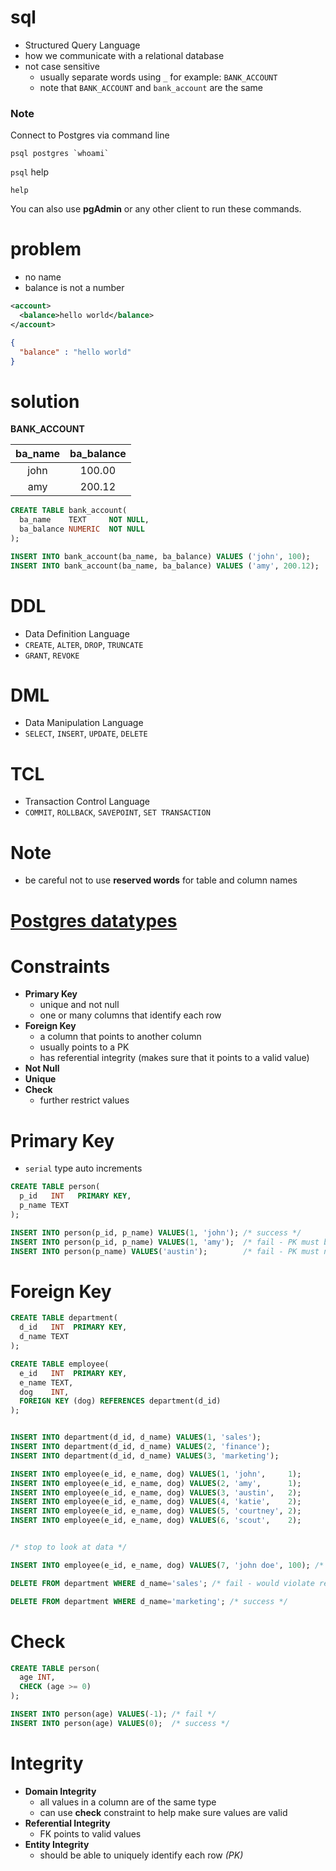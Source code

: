 # sql
* Structured Query Language
* how we communicate with a relational database
* not case sensitive
  * usually separate words using `_` for example: `BANK_ACCOUNT`
  * note that `BANK_ACCOUNT` and `bank_account` are the same

### Note
Connect to Postgres via command line
```
psql postgres `whoami`
```

`psql` help
```
help
```

You can also use **pgAdmin** or any other client to run these commands.

# problem
* no name
* balance is not a number

```xml
<account>
  <balance>hello world</balance>
</account>
```

```json
{
  "balance" : "hello world"
}
```

# solution

**BANK_ACCOUNT**

| ba_name | ba_balance |
|:-------:|:----------:|
| john    |   100.00   |
|  amy    |   200.12   |

```sql
CREATE TABLE bank_account(
  ba_name    TEXT     NOT NULL,
  ba_balance NUMERIC  NOT NULL
);
```

```sql
INSERT INTO bank_account(ba_name, ba_balance) VALUES ('john', 100);
INSERT INTO bank_account(ba_name, ba_balance) VALUES ('amy', 200.12);

```

# DDL
* Data Definition Language
* `CREATE`, `ALTER`, `DROP`, `TRUNCATE`
* `GRANT`, `REVOKE`

# DML
* Data Manipulation Language
* `SELECT`, `INSERT`, `UPDATE`, `DELETE`

# TCL
* Transaction Control Language
* `COMMIT`, `ROLLBACK`, `SAVEPOINT`,  `SET TRANSACTION`

# Note
* be careful not to use **reserved words** for table and column names

# [Postgres datatypes](https://www.techonthenet.com/postgresql/datatypes.php)

# Constraints
* **Primary Key**
  * unique and not null
  * one or many columns that identify each row
* **Foreign Key**
  * a column that points to another column
  * usually points to a PK
  * has referential integrity (makes sure that it points to a valid value)
* **Not Null**
* **Unique**
* **Check**
  * further restrict values

# Primary Key
* `serial` type auto increments

```sql
CREATE TABLE person(
  p_id   INT   PRIMARY KEY,
  p_name TEXT
);

INSERT INTO person(p_id, p_name) VALUES(1, 'john'); /* success */
INSERT INTO person(p_id, p_name) VALUES(1, 'amy');  /* fail - PK must be unique */
INSERT INTO person(p_name) VALUES('austin');        /* fail - PK must not be null */
```

# Foreign Key

```sql
CREATE TABLE department(
  d_id   INT  PRIMARY KEY,
  d_name TEXT
);

CREATE TABLE employee(
  e_id   INT  PRIMARY KEY,
  e_name TEXT,
  dog    INT,
  FOREIGN KEY (dog) REFERENCES department(d_id)
);


INSERT INTO department(d_id, d_name) VALUES(1, 'sales');
INSERT INTO department(d_id, d_name) VALUES(2, 'finance');
INSERT INTO department(d_id, d_name) VALUES(3, 'marketing');

INSERT INTO employee(e_id, e_name, dog) VALUES(1, 'john',     1);
INSERT INTO employee(e_id, e_name, dog) VALUES(2, 'amy',      1);
INSERT INTO employee(e_id, e_name, dog) VALUES(3, 'austin',   2);
INSERT INTO employee(e_id, e_name, dog) VALUES(4, 'katie',    2);
INSERT INTO employee(e_id, e_name, dog) VALUES(5, 'courtney', 2);
INSERT INTO employee(e_id, e_name, dog) VALUES(6, 'scout',    2);


/* stop to look at data */

INSERT INTO employee(e_id, e_name, dog) VALUES(7, 'john doe', 100); /* fail - no value of 100 in department.d_id */

DELETE FROM department WHERE d_name='sales'; /* fail - would violate referential integrity */

DELETE FROM department WHERE d_name='marketing'; /* success */
```

# Check

```sql
CREATE TABLE person(
  age INT,
  CHECK (age >= 0)
);

INSERT INTO person(age) VALUES(-1); /* fail */
INSERT INTO person(age) VALUES(0);  /* success */
```

# Integrity
* **Domain Integrity**
  * all values in a column are of the same type
  * can use **check** constraint to help make sure values are valid
* **Referential Integrity**
  * FK points to valid values
* **Entity Integrity**
  * should be able to uniquely identify each row *(PK)*
